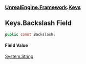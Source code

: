 ### [UnrealEngine.Framework](./UnrealEngine-Framework.md 'UnrealEngine.Framework').[Keys](./UnrealEngine-Framework-Keys.md 'UnrealEngine.Framework.Keys')
## Keys.Backslash Field
  
```csharp
public const Backslash;
```
#### Field Value
[System.String](https://docs.microsoft.com/en-us/dotnet/api/System.String 'System.String')  
